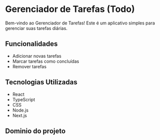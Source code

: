 # Gerenciador de Tarefas (Todo)

Bem-vindo ao Gerenciador de Tarefas! Este é um aplicativo simples para gerenciar suas tarefas diárias.

## Funcionalidades

- Adicionar novas tarefas
- Marcar tarefas como concluídas
- Remover tarefas

## Tecnologias Utilizadas

- React
- TypeScript
- CSS
- Node.js
- Next.js

## Dominio do projeto


